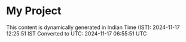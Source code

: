 # My Project

This content is dynamically generated in Indian Time (IST): 2024-11-17 12:25:51 IST
Converted to UTC: 2024-11-17 06:55:51 UTC
